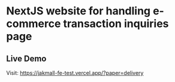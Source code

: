 

# NextJS website for handling e-commerce transaction inquiries page

## Live Demo

Visit: https://jakmall-fe-test.vercel.app/?paper=delivery
